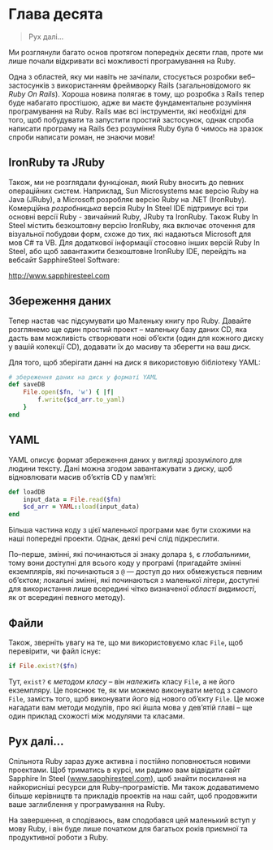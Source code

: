 # Глава десята

> Рух далі...

Ми розглянули багато основ протягом попередніх десяти глав, проте ми лише почали відкривати всі можливості програмування на Ruby.

Одна з областей, яку ми навіть не зачіпали, стосується розробки веб–застосунків з використанням фреймворку Rails (загальновідомого як _Ruby On Rails_). Хороша новина полягає в тому, що розробка з Rails тепер буде набагато простішою, адже ви маєте фундаментальне розуміння програмування на Ruby. Rails має всі інструменти, які необхідні для того, щоб побудувати та запустити простий застосунок, однак спроба написати програму на Rails без розуміння Ruby була б чимось на зразок спроби написати роман, не знаючи мови!

## IronRuby та JRuby

Також, ми не розглядали функціонал, який Ruby вносить до певних операційних систем. Наприклад, Sun Microsystems має версію Ruby на Java (JRuby), а Microsoft розробляє версію Ruby на .NET (IronRuby). Комерційна _розробницька_ версія Ruby In Steel IDE підтримує всі три основні версії Ruby - звичайний Ruby, JRuby та IronRuby. Також Ruby In Steel містить безкоштовну версію IronRuby, яка включає оточення для візуальної побудови форм, схоже до тих, які надаються Microsoft для мов C# та VB. Для додаткової інформації стосовно інших версій Ruby In Steel, або щоб завантажити безкоштовне IronRuby IDE, перейдіть на вебсайт SapphireSteel Software:

http://www.sapphiresteel.com

## Збереження даних

Тепер настав час підсумувати цю Маленьку книгу про Ruby. Давайте розглянемо ще один простий проект – маленьку базу даних CD, яка дасть вам можливість створювати нові об’єкти (один для кожного диску у вашій колекції CD), додавати їх до масиву та зберегти на ваш диск.

Для того, щоб зберігати данні на диск я використовую бібліотеку YAML:

```ruby
# збереження даних на диск у форматі YAML
def saveDB
    File.open($fn, 'w') { |f|
        f.write($cd_arr.to_yaml)
    }
end
```

## YAML

YAML описує формат збереження даних у вигляді зрозумілого для людини тексту. Дані можна згодом завантажувати з диску, щоб відновлювати масив об’єктів CD у пам’яті:

```ruby
def loadDB
    input_data = File.read($fn)
    $cd_arr = YAML::load(input_data)
end
```

Більша частина коду з цієї маленької програми має бути схожими на наші попередні проекти. Однак, деякі речі слід підкреслити.

По–перше, змінні, які починаються зі знаку долара `$`, є _глобальними_, тому вони доступні для всього коду у програмі (пригадайте змінні екземплярів, які починаються з `@` — доступ до них обмежується певним об’єктом; локальні змінні, які починаються з маленької літери, доступні для використання лише всередині чітко визначеної _області видимості_, як от всередині певного методу).

## Файли

Також, зверніть увагу на те, що ми використовуємо клас `File`, щоб перевірити, чи файл існує:

```ruby
if File.exist?($fn)
```

Тут, `exist?` є _методом класу_ – він _належить_ класу `File`, а не його екземпляру. Це пояснює те, як ми можемо виконувати метод з самого `File`, замість того, щоб виконувати його від нового об’єкту `File`. Це може нагадати вам методи модулів, про які йшла мова у дев’ятій главі – ще один приклад схожості між модулями та класами.

## Рух далі…

Спільнота Ruby зараз дуже активна і постійно поповнюється новими проектами. Щоб триматись в курсі, ми радимо вам відвідати сайт Sapphire In Steel (www.sapphiresteel.com), щоб знайти посилання на найкорисніші ресурси для Ruby–програмістів. Ми також додаватимемо більше керівництв та прикладів проектів на наш сайт, щоб продовжити ваше заглиблення у програмування на Ruby.

На завершення, я сподіваюсь, вам сподобався цей маленький вступ у мову Ruby, і він буде лише початком для багатьох років приємної та продуктивної роботи з Ruby.
